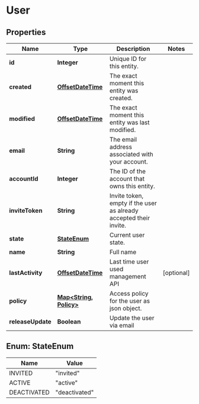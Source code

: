 
# User

## Properties
Name | Type | Description | Notes
------------ | ------------- | ------------- | -------------
**id** | **Integer** | Unique ID for this entity. | 
**created** | [**OffsetDateTime**](OffsetDateTime.md) | The exact moment this entity was created. | 
**modified** | [**OffsetDateTime**](OffsetDateTime.md) | The exact moment this entity was last modified. | 
**email** | **String** | The email address associated with your account. | 
**accountId** | **Integer** | The ID of the account that owns this entity. | 
**inviteToken** | **String** | Invite token, empty if the user as already accepted their invite. | 
**state** | [**StateEnum**](#StateEnum) | Current user state. | 
**name** | **String** | Full name | 
**lastActivity** | [**OffsetDateTime**](OffsetDateTime.md) | Last time user used management API |  [optional]
**policy** | [**Map&lt;String, Policy&gt;**](Policy.md) | Access policy for the user as json object. | 
**releaseUpdate** | **Boolean** | Update the user via email | 


<a name="StateEnum"></a>
## Enum: StateEnum
Name | Value
---- | -----
INVITED | &quot;invited&quot;
ACTIVE | &quot;active&quot;
DEACTIVATED | &quot;deactivated&quot;



